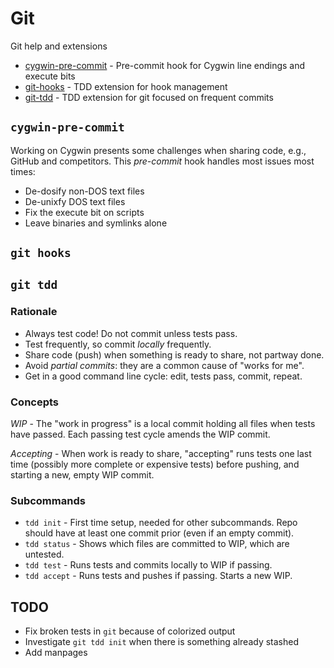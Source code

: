 # Git

Git help and extensions

* [cygwin-pre-commit](cygwin-pre-commit) - Pre-commit hook for Cygwin line
  endings and execute bits
* [git-hooks](git-hooks) - TDD extension for hook management
* [git-tdd](git-tdd) - TDD extension for git focused on frequent commits

## `cygwin-pre-commit`

Working on Cygwin presents some challenges when sharing code, e.g., GitHub and
competitors.  This _pre-commit_ hook handles most issues most times:

* De-dosify non-DOS text files
* De-unixfy DOS text files
* Fix the execute bit on scripts
* Leave binaries and symlinks alone

## `git hooks`

## `git tdd`

### Rationale

* Always test code!  Do not commit unless tests pass.
* Test frequently, so commit _locally_ frequently.
* Share code (push) when something is ready to share, not partway done.
* Avoid _partial commits_: they are a common cause of "works for me".
* Get in a good command line cycle: edit, tests pass, commit, repeat.

### Concepts

_WIP_ - The "work in progress" is a local commit holding all files when tests
have passed.  Each passing test cycle amends the WIP commit.

_Accepting_ - When work is ready to share, "accepting" runs tests one last
time (possibly more complete or expensive tests) before pushing, and starting
a new, empty WIP commit.

### Subcommands

* `tdd init` - First time setup, needed for other subcommands.  Repo should
  have at least one commit prior (even if an empty commit).
* `tdd status` - Shows which files are committed to WIP, which are untested.
* `tdd test` - Runs tests and commits locally to WIP if passing.
* `tdd accept` - Runs tests and pushes if passing.  Starts a new WIP.

## TODO

* Fix broken tests in `git` because of colorized output
* Investigate `git tdd init` when there is something already stashed
* Add manpages

